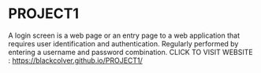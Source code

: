 # PROJECT1
A login screen is a web page or an entry page to a web application that requires user identification and authentication.
Regularly performed by entering a username and password combination.
CLICK TO VISIT WEBSITE : https://blackcolver.github.io/PROJECT1/
